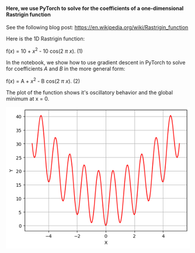 
####  Here, we use PyTorch to solve for the coefficients of a one-dimensional Rastrigin function

See the following blog post: 
https://en.wikipedia.org/wiki/Rastrigin_function


Here is the 1D Rastrigin function:

f($x^{}$) = 10 + $x^{2}$ - 10 cos(2 $\pi$ $x^{}$).    (1)


In the notebook, we show how to use gradient descent in PyTorch to solve for coefficients $A$ and $B$ in the more general form:

f($x^{}$) = A + $x^{2}$ - B cos(2 $\pi$ $x^{}$).    (2)


The plot of the function shows it's oscillatory behavior and the global minimum at x = 0.  


![Signal](https://github.com/michaelalex94536/PyTorchProjects/blob/main/Rastrigin/images/Rastrigin.png)
